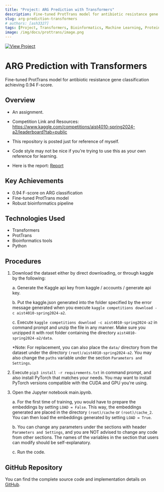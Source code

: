 ```yaml
---
title: "Project: ARG Prediction with Transformers"
description: Fine-tuned ProtTrans model for antibiotic resistance gene classification with 0.94 F-score
slug: arg-prediction-transformers
# authors: [ash3327]
tags: [Project, Transformers, Bioinformatics, Machine Learning, Protein Analysis]
image: /img/docs/prottrans/image.png
---
```


[![View Project](https://img.shields.io/badge/View_Project-ARG%20Prediction%20with%20Transformers-4285F4?style=flat&logo=github&logoColor=white)](https://github.com/ash3327/aist4010-coursework-asm2-protein-transformer)

# ARG Prediction with Transformers

Fine-tuned ProtTrans model for antibiotic resistance gene classification achieving 0.94 F-score.

<!-- truncate -->

## Overview

* An assignment.
* Competition Link and Resources: https://www.kaggle.com/competitions/aist4010-spring2024-a2/leaderboard?tab=public

* This repository is posted just for reference of myself.
* Code style may not be nice if you're trying to use this as your own reference for learning.

* Here is the report: [Report](https://github.com/ash3327/aist4010-coursework-asm2-protein-transformer/blob/main/report.pdf)

## Key Achievements

- 0.94 F-score on ARG classification
- Fine-tuned ProtTrans model
- Robust bioinformatics pipeline

## Technologies Used

- Transformers
- ProtTrans
- Bioinformatics tools
- Python

## Procedures

1. Download the dataset either by direct downloading, or through kaggle by the following:

    a. Generate the Kaggle api key from kaggle / accounts / generate api key.
    
    b. Put the kaggle.json generated into the folder specified by the error message generated when you execute ```kaggle competitions download -c aist4010-spring2024-a2```.

    c. Execute ```kaggle competitions download -c aist4010-spring2024-a2``` in command prompt and unzip the file in any manner. Make sure you unzipped it with root folder containing the directory ```aist4010-spring2024-a2/data```.

    *Note: For replacement, you can also place the ```data/``` directory from the dataset under the directory ```(root)/aist4010-spring2024-a2```. You may also change the ```paths``` variable under the section ```Parameters and Settings```.

2. Execute ```pip3 install -r requirements.txt``` in command prompt, and also install PyTorch that matches your needs. You may want to install PyTorch versions compatible with the CUDA and GPU you're using.

3. Open the Jupyter notebook main.ipynb.

    a. For the first time of training, you would have to prepare the embeddings by setting ```LOAD = False```. This way, the embeddings generated are placed in the directory ```(root)/cache``` or ```(root)/cache_2```. You can then load the embeddings generated by setting ```LOAD = True```.

    b. You can change any parameters under the sections with header ```Parameters and Settings```, and you are NOT advised to change any code from other sections. The names of the variables in the section that users can modify should be self-explanatory.

    c. Run the code.

## GitHub Repository

You can find the complete source code and implementation details on [GitHub](https://github.com/ash3327/aist4010-coursework-asm2-protein-transformer). 